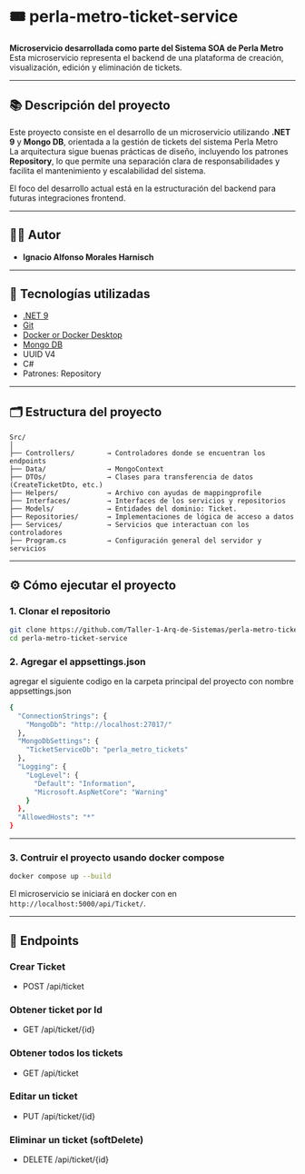 # 🎟️ perla-metro-ticket-service

**Microservicio desarrollada como parte del Sistema SOA de Perla Metro**  
Esta microservicio representa el backend de una plataforma de creación, visualización, edición y eliminación de tickets. 

---

## 📚 Descripción del proyecto

Este proyecto consiste en el desarrollo de un microservicio utilizando **.NET 9** y **Mongo DB**, orientada a la gestión de tickets del sistema Perla Metro  
La arquitectura sigue buenas prácticas de diseño, incluyendo los patrones **Repository**, lo que permite una separación clara de responsabilidades y facilita el mantenimiento y escalabilidad del sistema.

El foco del desarrollo actual está en la estructuración del backend para futuras integraciones frontend.

---

## 🧑‍💻 Autor

- **Ignacio Alfonso Morales Harnisch**
---

## 🧱 Tecnologías utilizadas

- [.NET 9](https://learn.microsoft.com/en-us/dotnet/core/whats-new/dotnet-9)
- [Git](https://git-scm.com/)
- [Docker or Docker Desktop](https://docs.docker.com/)
- [Mongo DB](https://www.mongodb.com/)
- UUID V4
- C#
- Patrones: Repository

---

## 🗂️ Estructura del proyecto

```
Src/
│
├── Controllers/        → Controladores donde se encuentran los endpoints
├── Data/               → MongoContext
├── DTOs/               → Clases para transferencia de datos (CreateTicketDto, etc.)
├── Helpers/            → Archivo con ayudas de mappingprofile
├── Interfaces/         → Interfaces de los servicios y repositorios
├── Models/             → Entidades del dominio: Ticket.
├── Repositories/       → Implementaciones de lógica de acceso a datos
├── Services/           → Servicios que interactuan con los controladores
├── Program.cs          → Configuración general del servidor y servicios
```

---

## ⚙️ Cómo ejecutar el proyecto

### 1. Clonar el repositorio

```bash
git clone https://github.com/Taller-1-Arq-de-Sistemas/perla-metro-ticket-service.git
cd perla-metro-ticket-service
```

### 2. Agregar el appsettings.json

agregar el siguiente codigo en la carpeta principal del proyecto con nombre appsettings.json
```bash
{
  "ConnectionStrings": {
    "MongoDb": "http://localhost:27017/"
  },
  "MongoDbSettings": {
    "TicketServiceDb": "perla_metro_tickets"
  },
  "Logging": {
    "LogLevel": {
      "Default": "Information",
      "Microsoft.AspNetCore": "Warning"
    }
  },
  "AllowedHosts": "*"
}

```
---

### 3. Contruir el proyecto usando docker compose

```bash
docker compose up --build
```

El microservicio se iniciará en docker con en `http://localhost:5000/api/Ticket/`.

---

## 📖 Endpoints
### Crear Ticket

- POST /api/ticket

### Obtener ticket por Id

- GET /api/ticket/{id}

### Obtener todos los tickets

- GET /api/ticket

### Editar un ticket

- PUT /api/ticket/{id}

### Eliminar un ticket (softDelete)

- DELETE /api/ticket/{id}

